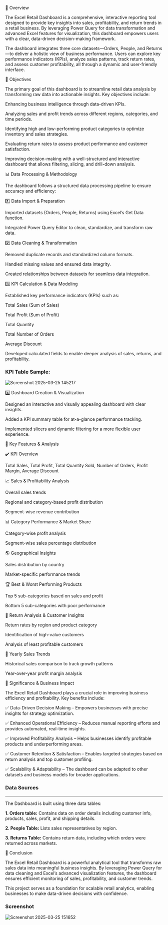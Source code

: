 
📌 Overview

The Excel Retail Dashboard is a comprehensive, interactive reporting tool designed to provide key insights into sales, profitability, and return trends in a retail business. By leveraging Power Query for data transformation and advanced Excel features for visualization, this dashboard empowers users with a clear, data-driven decision-making framework.

The dashboard integrates three core datasets—Orders, People, and Returns—to deliver a holistic view of business performance. Users can explore key performance indicators (KPIs), analyze sales patterns, track return rates, and assess customer profitability, all through a dynamic and user-friendly interface.

🎯 Objectives

The primary goal of this dashboard is to streamline retail data analysis by transforming raw data into actionable insights. Key objectives include:

Enhancing business intelligence through data-driven KPIs.

Analyzing sales and profit trends across different regions, categories, and time periods.

Identifying high and low-performing product categories to optimize inventory and sales strategies.

Evaluating return rates to assess product performance and customer satisfaction.

Improving decision-making with a well-structured and interactive dashboard that allows filtering, slicing, and drill-down analysis.

📊 Data Processing & Methodology

The dashboard follows a structured data processing pipeline to ensure accuracy and efficiency:

1️⃣ Data Import & Preparation

Imported datasets (Orders, People, Returns) using Excel’s Get Data function.

Integrated Power Query Editor to clean, standardize, and transform raw data.

2️⃣ Data Cleaning & Transformation

Removed duplicate records and standardized column formats.

Handled missing values and ensured data integrity.

Created relationships between datasets for seamless data integration.

3️⃣ KPI Calculation & Data Modeling

Established key performance indicators (KPIs) such as:

Total Sales (Sum of Sales)

Total Profit (Sum of Profit)

Total Quantity

Total Number of Orders

Average Discount

Developed calculated fields to enable deeper analysis of sales, returns, and profitability.

### KPI Table Sample:

![Screenshot 2025-03-25 145217](https://github.com/user-attachments/assets/466b02b5-cf62-4c07-a64c-6c039a33aba5)



4️⃣ Dashboard Creation & Visualization

Designed an interactive and visually appealing dashboard with clear insights.

Added a KPI summary table for at-a-glance performance tracking.

Implemented slicers and dynamic filtering for a more flexible user experience.

📌 Key Features & Analysis



✔️ KPI Overview

Total Sales, Total Profit, Total Quantity Sold, Number of Orders, Profit Margin, Average Discount

📈 Sales & Profitability Analysis

Overall sales trends

Regional and category-based profit distribution

Segment-wise revenue contribution

📊 Category Performance & Market Share

Category-wise profit analysis

Segment-wise sales percentage distribution

🌎 Geographical Insights

Sales distribution by country

Market-specific performance trends

🏆 Best & Worst Performing Products

Top 5 sub-categories based on sales and profit

Bottom 5 sub-categories with poor performance

🔄 Return Analysis & Customer Insights

Return rates by region and product category

Identification of high-value customers

Analysis of least profitable customers

📅 Yearly Sales Trends

Historical sales comparison to track growth patterns

Year-over-year profit margin analysis

🚀 Significance & Business Impact

The Excel Retail Dashboard plays a crucial role in improving business efficiency and profitability. Key benefits include:

✅ Data-Driven Decision Making – Empowers businesses with precise insights for strategy optimization.

✅ Enhanced Operational Efficiency – Reduces manual reporting efforts and provides automated, real-time insights.

✅ Improved Profitability Analysis – Helps businesses identify profitable products and underperforming areas.

✅ Customer Retention & Satisfaction – Enables targeted strategies based on return analysis and top customer profiling.

✅ Scalability & Adaptability – The dashboard can be adapted to other datasets and business models for broader applications.


### Data Sources

____________________________________________________________________________________________________________________________

The Dashboard is built using three data tables:


**1. Orders table:** Contains data on order details including customer info, products, sales, profit, and shipping details.

**2. People Table:** Lists sales representatives by region.

**3. Returns Table:** Contains return data, including which orders were returned across markets.

🏁 Conclusion

The Excel Retail Dashboard is a powerful analytical tool that transforms raw sales data into meaningful business insights. By leveraging Power Query for data cleaning and Excel’s advanced visualization features, the dashboard ensures efficient monitoring of sales, profitability, and customer trends.

This project serves as a foundation for scalable retail analytics, enabling businesses to make data-driven decisions with confidence.

### Screenshot


![Screenshot 2025-03-25 151652](https://github.com/user-attachments/assets/81eaa5a7-b7ce-437b-85c5-b067aef92a91)
